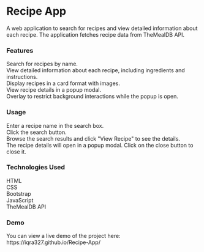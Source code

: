 <h1>Recipe App</h1>

A web application to search for recipes and view detailed information about each recipe. The application fetches recipe data from TheMealDB API.

<h3>Features</h3>
Search for recipes by name.<br>
View detailed information about each recipe, including ingredients and instructions.<br>
Display recipes in a card format with images.<br>
View recipe details in a popup modal.<br>
Overlay to restrict background interactions while the popup is open.

<h3>Usage</h3>
Enter a recipe name in the search box.<br>
Click the search button.<br>
Browse the search results and click "View Recipe" to see the details.<br>
The recipe details will open in a popup modal. Click on the close button to close it.

<h3>Technologies Used</h3>
HTML<br>
CSS<br>
Bootstrap<br>
JavaScript<br>
TheMealDB API

<h3>Demo</h3>
You can view a live demo of the project here: https://iqra327.github.io/Recipe-App/
